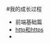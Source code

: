 #我的成长过程
+ 前端基础篇
 + [http和https](https://github.com/beiweidaochenaili/lingxiao.github.io/issues/1)
 + 

